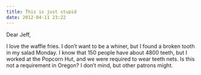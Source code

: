 ```yaml
---
title: This is just stupid
date: 2012-04-11 23:22
---
```

Dear Jeff, 

I love the waffle fries. I don’t want to be a whiner, but I found a broken tooth in my salad Monday. I know that 150 people have about 4800 teeth, but I worked at the Popcorn Hut, and we were required to wear teeth nets. Is this not a requirement in Oregon? I don’t mind, but other patrons might.